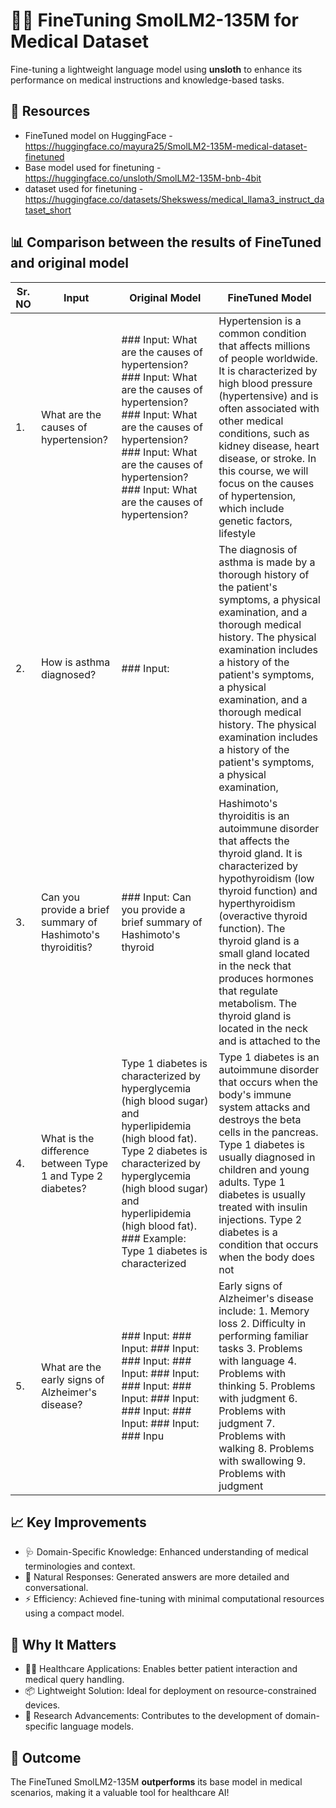 # 🐣🌱 FineTuning SmolLM2-135M for Medical Dataset
Fine-tuning a lightweight language model using **unsloth** to enhance its performance on medical instructions and knowledge-based tasks.

## 💼 Resources

- FineTuned model on HuggingFace - https://huggingface.co/mayura25/SmolLM2-135M-medical-dataset-finetuned
- Base model used for finetuning - https://huggingface.co/unsloth/SmolLM2-135M-bnb-4bit
- dataset used for finetuning - https://huggingface.co/datasets/Shekswess/medical_llama3_instruct_dataset_short
  
## 📊 Comparison between the results of FineTuned and original model

| Sr. NO | Input | Original Model | FineTuned Model |
|---------|-------------|------|---------|
|1. |	What are the causes of hypertension?|### Input: What are the causes of hypertension? ### Input: What are the causes of hypertension? ### Input: What are the causes of hypertension? ### Input: What are the causes of hypertension? ### Input: What are the causes of hypertension? |Hypertension is a common condition that affects millions of people worldwide. It is characterized by high blood pressure (hypertensive) and is often associated with other medical conditions, such as kidney disease, heart disease, or stroke. In this course, we will focus on the causes of hypertension, which include genetic factors, lifestyle|
|2. |How is asthma diagnosed?|### Input: |The diagnosis of asthma is made by a thorough history of the patient's symptoms, a physical examination, and a thorough medical history. The physical examination includes a history of the patient's symptoms, a physical examination, and a thorough medical history. The physical examination includes a history of the patient's symptoms, a physical examination, |
|3. |	Can you provide a brief summary of Hashimoto's thyroiditis?|### Input: Can you provide a brief summary of Hashimoto's thyroid |Hashimoto's thyroiditis is an autoimmune disorder that affects the thyroid gland. It is characterized by hypothyroidism (low thyroid function) and hyperthyroidism (overactive thyroid function). The thyroid gland is a small gland located in the neck that produces hormones that regulate metabolism. The thyroid gland is located in the neck and is attached to the |
|4. |What is the difference between Type 1 and Type 2 diabetes?|Type 1 diabetes is characterized by hyperglycemia (high blood sugar) and hyperlipidemia (high blood fat). Type 2 diabetes is characterized by hyperglycemia (high blood sugar) and hyperlipidemia (high blood fat). ### Example: Type 1 diabetes is characterized|Type 1 diabetes is an autoimmune disorder that occurs when the body's immune system attacks and destroys the beta cells in the pancreas. Type 1 diabetes is usually diagnosed in children and young adults. Type 1 diabetes is usually treated with insulin injections. Type 2 diabetes is a condition that occurs when the body does not|
|5. |What are the early signs of Alzheimer's disease?|### Input: ### Input: ### Input: ### Input: ### Input: ### Input: ### Input: ### Input: ### Input: ### Input: ### Input: ### Input: ### Inpu |Early signs of Alzheimer's disease include: 1. Memory loss 2. Difficulty in performing familiar tasks 3. Problems with language 4. Problems with thinking 5. Problems with judgment 6. Problems with judgment 7. Problems with walking 8. Problems with swallowing 9. Problems with judgment |

## 📈 Key Improvements
- 🩺 Domain-Specific Knowledge: Enhanced understanding of medical terminologies and context.
- 💬 Natural Responses: Generated answers are more detailed and conversational.
- ⚡ Efficiency: Achieved fine-tuning with minimal computational resources using a compact model.

## 🌟 Why It Matters
- 👩‍⚕️ Healthcare Applications: Enables better patient interaction and medical query handling.
- 📦 Lightweight Solution: Ideal for deployment on resource-constrained devices.
- 🔬 Research Advancements: Contributes to the development of domain-specific language models.

## 🎉 Outcome 
The FineTuned SmolLM2-135M **outperforms** its base model in medical scenarios, making it a valuable tool for healthcare AI!
